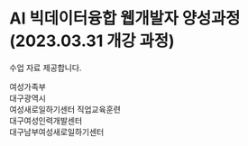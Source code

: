 # AI 빅데이터융합 웹개발자 양성과정(2023.03.31 개강 과정)
수업 자료 제공합니다.<br>

여성가족부<br>
대구광역시<br>
여성새로일하기센터 직업교육훈련<br>
대구여성인력개발센터<br>
대구남부여성새로일하기센터<br>
